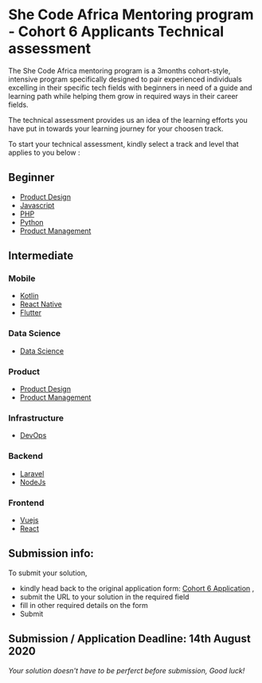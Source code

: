 # She Code Africa Mentoring program - Cohort 6 Applicants Technical assessment
The She Code Africa mentoring program is a 3months cohort-style, intensive program specifically designed to pair experienced individuals excelling in their specific tech fields with beginners in need of a guide and learning path while helping them grow in required ways in their career fields.

The technical assessment provides us an idea of the learning efforts you have put in towards your learning journey for your choosen track.

To start your technical assessment, kindly select a track and level that applies to you below : 

## Beginner
- [Product Design](beginner/design.md)
- [Javascript](beginner/javascript.md)
- [PHP](beginner/php.md)
- [Python](beginner/python.md)
- [Product Management](beginner/productmanagement.md)

  
## Intermediate

### Mobile
- [Kotlin](intermediate/kotlin.md)
- [React Native](intermediate/reactnative.md)
- [Flutter](intermediate/flutter.md)

### Data Science
- [Data Science](intermediate/datasci.md)

### Product
- [Product Design](intermediate/design.md)
- [Product Management](intermediate/productmanagement.md)

### Infrastructure
- [DevOps](intermediate/devops.md)

### Backend
- [Laravel](intermediate/laravel.md)
- [NodeJs](intermediate/nodejs.md)

### Frontend
- [Vuejs](intermediate/vue.md)
- [React](intermediate/react.md)

## Submission info:
To submit your solution, 
- kindly head back to the original application form: [Cohort 6 Application](http://shecodeafrica.org/events) ,
- submit the URL to your solution in the required field
- fill in other required details on the form
- Submit

## Submission / Application Deadline: 14th August 2020

*Your solution doesn't have to be perferct before submission, Good luck!*
